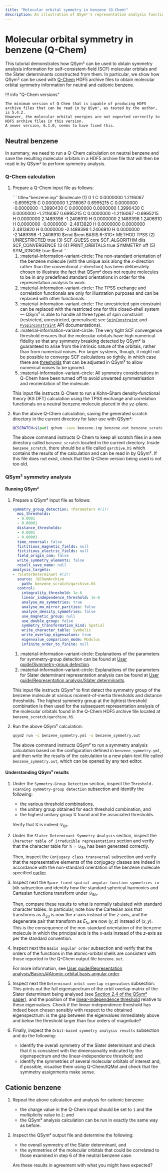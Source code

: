 ```yaml
---
title: "Molecular orbital symmetry in benzene (Q-Chem)"
description: An illustration of QSym²'s representation analysis functionalities via molecular orbitals in benzene
---
```


# Molecular orbital symmetry in benzene (Q-Chem)

This tutorial demonstrates how QSym² can be used to obtain symmetry analysis information for self-consistent-field (SCF) molecular orbitals and the Slater determinants constructed from them.
In particular, we show how QSym² can be used with [Q-Chem](https://www.q-chem.com/) HDF5 archive files to obtain molecular orbital symmetry information for neutral and cationic benzene.

!!! info "Q-Chem versions"

    The minimum version of Q-Chem that is capable of producing HDF5 archive files that can be read in by QSym², as tested by the author, is 5.4.2.
    However, the molecular orbital energies are not exported correctly to HDF5 archive files in this version.
    A newer version, 6.1.0, seems to have fixed this.


## Neutral benzene

In summary, we need to run a Q-Chem calculation on neutral benzene and save the resulting molecular orbitals in a HDF5 archive file that will then be read in by QSym² to perform symmetry analysis.

### Q-Chem calculation

1. Prepare a Q-Chem input file as follows:

    <div class="annotate" markdown>
    ``` title="benzene.inp"
    $molecule (1)
        0 1
        C    0.0000000    1.2116067   -0.6995215
        C    0.0000000    1.2116067    0.6995215
        C    0.0000000   -0.0000000   -1.3990430
        C    0.0000000    0.0000000    1.3990430
        C    0.0000000   -1.2116067    0.6995215
        C    0.0000000   -1.2116067   -0.6995215
        H    0.0000000    2.1489398   -1.2406910
        H    0.0000000    2.1489398    1.2406910
        H    0.0000000   -0.0000000   -2.4813820
        H    0.0000000    0.0000000    2.4813820
        H    0.0000000   -2.1489398    1.2406910
        H    0.0000000   -2.1489398   -1.2406910
    $end
    $rem
        BASIS 6-31G*
        METHOD TPSS (2)
        UNRESTRICTED true (3)
        SCF_GUESS core
        SCF_ALGORITHM diis
        SCF_CONVERGENCE 13 (4)
        PRINT_ORBITALS true
        SYMMETRY off (5)
        SYM_IGNORE true
    $end
    ```
    </div>

    1. :material-information-variant-circle: The non-standard orientation of the benzene molecule (with the unique axis along the $x$-direction rather than the conventional $z$-direction) has been deliberately chosen to illustrate the fact that QSym² does not require molecules to be in any predefined standard orientations in order for the representation analysis to work.
    2. :material-information-variant-circle: The TPSS exchange and correlation functionals are only for illustration purposes and can be replaced with other functionals.
    3. :material-information-variant-circle: The unrestricted spin constraint can be replaced with the restricted one for this closed-shell system &mdash; QSym² is able to handle all three types of spin constraint (restricted, unrestricted, generalised; see [`SpinConstraint`](https://qsym2.dev/api/qsym2/angmom/spinor_rotation_3d/enum.SpinConstraint.html) and [`PySpinConstraint`](https://qsym2.dev/api/qsym2/bindings/python/integrals/enum.PySpinConstraint.html) API documentations).
    4. :material-information-variant-circle: The very tight SCF convergence threshold ensures that the molecular orbitals have high numerical fidelity so that any symmetry breaking detected by QSym² is guaranteed to arise from the intrinsic nature of the orbitals, rather than from numerical noises. For larger systems, though, it might not be possible to converge SCF calculations so tightly, in which case there are [thresholds](../user-guide/representation-analysis/basics.md/#thresholds) that can be adjusted in QSym² to allow numerical noises to be ignored.
    5. :material-information-variant-circle: All symmetry considerations in Q-Chem have been turned off to avoid unwanted symmetrisation and reorientation of the molecule.
    
    This input file instructs Q-Chem to run a Kohn&ndash;Sham density-functional theory (KS DFT) calculation using the TPSS exchange and correlation functionals on a neutral benzene molecule placed in the $yz$-plane.

2. Run the above Q-Chem calculation, saving the generated scratch directory in the current directory for later use with QSym²:

    ``` bash
    QCSCRATCH=$(pwd) qchem -save benzene.inp benzene.out benzene_scratch
    ```

    The above command instructs Q-Chem to keep all scratch files in a new directory called `benzene_scratch` located in the current directory.
    Inside `benzene_scratch`, there should be a file called `qarchive.h5` which contains the results of the calculation and can be read in by QSym².
    If this file does not exist, check that the Q-Chem version being used is not too old.

### QSym² symmetry analysis

#### Running QSym²

1. Prepare a QSym² input file as follows:

    ```yaml title="benzene_symmetry.yml"
    symmetry_group_detection: !Parameters #(1)!
      moi_thresholds:
      - 0.0001
      - 0.00001
      distance_thresholds:
      - 0.0001
      - 0.00001
      time_reversal: false
      fictitious_magnetic_fields: null
      fictitious_electric_fields: null
      field_origin_com: false
      write_symmetry_elements: false
      result_save_name: null
    analysis_targets:
    - !SlaterDeterminant #(2)!
      source: !QChemArchive
        path: benzene_scratch/qarchive.h5
      control:
        integrality_threshold: 1e-6
        linear_independence_threshold: 1e-6
        analyse_mo_symmetries: true
        analyse_mo_mirror_parities: false
        analyse_density_symmetries: false
        use_magnetic_group: null
        use_double_group: false
        symmetry_transformation_kind: Spatial
        write_character_table: Symbolic
        write_overlap_eigenvalues: true
        eigenvalue_comparison_mode: Modulus
        infinite_order_to_finite: null
    ```

    1. :material-information-variant-circle: Explanations of the parameters for symmetry-group detection can be found at [User guide/Symmetry-group detection](../user-guide/symmetry-group-detection.md).
    2. :material-information-variant-circle: Explanations of the parameters for Slater determinant representation analysis can be found at [User guide/Representation analysis/Slater determinants](../user-guide/representation-analysis/slater-determinants.md).

    This input file instructs QSym² to first detect the symmetry group of the benzene molecule at various moment-of-inertia thresholds and distance thresholds.
    The highest symmetry group at the tightest threshold combination is then used for the subsequent representation analysis of the molecular orbitals found in the Q-Chem HDF5 archive file located at `benzene_scratch/qarchive.h5`.

2. Run the above QSym² calculation:

    ```bash
    qsym2 run -c benzene_symmetry.yml -o benzene_symmetry.out
    ```

    The above command instructs QSym² to run a symmetry analysis calculation based on the configuration defined in `benzene_symmetry.yml`, and then write the results of the calculation to a new plain-text file called `benzene_symmetry.out`, which can be opened by any text editor.


#### Understanding QSym² results

1. Under the `Symmetry-Group Detection` section, inspect the `Threshold-scanning symmetry-group detection` subsection and identify the following:

    - the various threshold combinations,
    - the unitary group obtained for each threshold combination, and
    - the highest unitary group $\mathcal{G}$ found and the associated thresholds.

    Verify that $\mathcal{G}$ is indeed $\mathcal{D}_{6h}$.

2. Under the `Slater Determinant Symmetry Analysis` section, inspect the `Character table of irreducible representations` section and verify that the character table for $\mathcal{G} = \mathcal{D}_{6h}$ has been generated correctly.

    Then, inspect the `Conjugacy class transversal` subsection and verify that the representative elements of the conjugacy classes are indeed in accordance with the non-standard orientation of the benzene molecule specified [earlier](#q-chem-calculation).

3. Inspect next the `Space-fixed spatial angular function symmetries in D6h` subsection and identify how the standard spherical harmonics and Cartesian functions transform under $\mathcal{D}_{6h}$.

    Then, compare these results to what is normally tabulated with standard character tables.
    In particular, note how the Cartesian axis that transforms as $A_{2u}$ is now the $x$-axis instead of the $z$-axis, and the degenerate pair that transform as $E_{1u}$ are now $(y, z)$ instead of $(x, y)$. This is the consequence of the non-standard orientation of the benzene molecule in which the principal axis is the $x$-axis instead of the $z$-axis as per the standard convention.

4. Inspect next the `Basis angular order` subsection and verify that the orders of the functions in the atomic-orbital shells are consistent with those reported in the Q-Chem output file `benzene.out`.

    For more information, see [User guide/Representation analysis/Basics/#Atomic-orbital basis angular order](../user-guide/representation-analysis/basics.md/#atomic-orbital-basis-angular-order).

5. Inspect next the `Determinant orbit overlap eigenvalues` subsection.
This prints out the full eigenspectrum of the orbit overlap matrix of the Slater determinant being analysed (see [Section 2.4 of the QSym² paper](../about/authorship.md#publications)), and the position of the [linear-independence threshold](../user-guide/representation-analysis/basics.md/#linear-independence-threshold) relative to these eigenvalues.
Check if the linear-independence threshold has indeed been chosen sensibly with respect to the obtained eigenspectrum: is the gap between the eigenvalues immediately above and below the threshold larger than four orders of magnitude?

6. Finally, inspect the `Orbit-based symmetry analysis results` subsection and do the following:

    - identify the overall symmetry of the Slater determinant and check that it is consistent with the dimensionality indicated by the eigenspectrum and the linear-independence threshold; and
    - identify the symmetries of several molecular orbitals of interest and, if possible, visualise them using Q-Chem/IQMol and check that the symmetry assignments make sense.


## Cationic benzene

1. Repeat the above calculation and analysis for cationic benzene:

    - the charge value in the Q-Chem input should be set to `1` and the multiplicity value to `2`; and
    - the QSym² analysis calculation can be run in exactly the same way as before.

2. Inspect the QSym² output file and determine the following:

    - the overall symmetry of the Slater determinant, and
    - the symmetries of the molecular orbitals that could be correlated to those examined in step 6 of the neutral benzene case.

    Are these results in agreement with what you might have expected?
